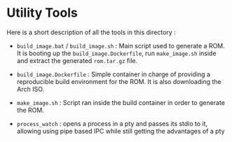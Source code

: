 # Utility Tools

Here is a short description of all the tools in this directory :

* `build_image.bat` / `build_image.sh` : Main script used to generate a ROM. 
It is booting up the `build_image.Dockerfile`, run `make_image.sh` inside and 
extract the generated `rom.tar.gz` file.

* `build_image.Dockerfile` : Simple container in charge of providing a reproducible 
build environment for the ROM. It is also downloading the Arch ISO.

* `make_image.sh` : Script ran inside the build container in order to generate the ROM.

* `process_watch` : opens a process in a pty and passes its stdio to it, allowing using
pipe based IPC while still getting the advantages of a pty
